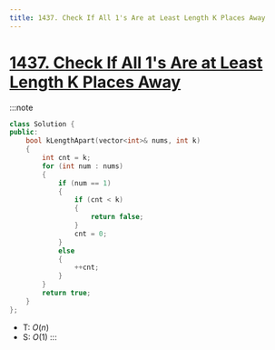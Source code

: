 ```yaml
---
title: 1437. Check If All 1's Are at Least Length K Places Away
---
```


# [1437\. Check If All 1's Are at Least Length K Places Away](https://leetcode.com/problems/check-if-all-1s-are-at-least-length-k-places-away/)

:::note
```cpp
class Solution {
public:
    bool kLengthApart(vector<int>& nums, int k)
    {
        int cnt = k;
        for (int num : nums)
        {
            if (num == 1)
            {
                if (cnt < k)
                {
                    return false;
                }
                cnt = 0;
            }
            else
            {
                ++cnt;
            }
        }
        return true;
    }
};
```
- T: $O(n)$
- S: $O(1)$
:::
